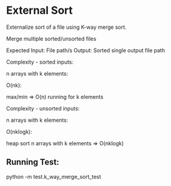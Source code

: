 # External Sort
Externalize sort of a file using K-way merge sort.

Merge multiple sorted/unsorted files

Expected Input: File path/s
Output: Sorted single output file path

Complexity - sorted inputs:

n arrays with k elements:

O(nk):

max/min => O(n) running for k elements

Complexity - unsorted inputs:

n arrays with k elements:

O(nklogk):

heap sort n arrays with k elements => O(nklogk)


## Running Test:
python -m test.k_way_merge_sort_test

